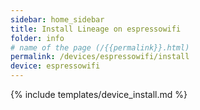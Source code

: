 ```yaml
---
sidebar: home_sidebar
title: Install Lineage on espressowifi
folder: info
# name of the page (/{{permalink}}.html)
permalink: /devices/espressowifi/install
device: espressowifi
---
```

{% include templates/device_install.md %}
